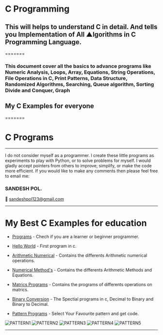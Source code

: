 # <h1><b>C Programming</b></h1>

<h2>This will helps to understand C in detail. And tells you Implementation of All ▲lgorithms in C Programming Language.</h2>
=======
<h3>This document cover all the basics to advance programs like Numeric Analysis, Loops, Array, Equations, String Operations, File Operations in C, Print Patterns, Data Structure, Randomized Algorithms, Searching, Queue algorithm, Sorting Divide and Conquer, Graph </h3>

<h2>My C Examples for everyone </h2>
=======

# C Programs
<hr>
I do not consider myself as a programmer. I create these little programs as experiments to play with Python, or to solve problems for myself. 
I would gladly accept pointers from others to improve, simplify, or make the code more efficient. If you would like to make any comments then please feel free to email me:

<h3><b>SANDESH POL.</b></h3>

:email: sandeshpol123@gmail.com
<hr>

# My Best C Examples for education 

- [Programs](https://github.com/codewithsandy/C/tree/master/Programs) - Chech if you are a learner or beginner programmer.

- [Hello World](https://github.com/codewithsandy/C/blob/master/01.%20Hello%20World.c) - First program in c.

- [Arithmetic Numerical](https://github.com/codewithsandy/C/tree/master/Arithmetic%20Numerical) - Contains the differents Arithmetic numerical operations.
- [Numerical Method's](https://github.com/codewithsandy/C/tree/master/Numerical%20Method's) - Contains the differents Arithmetic Methods and Equations.
- [Matrics Programs](https://github.com/codewithsandy/C/tree/master/Matrix) - Contains the programs of differents operations on matrics.
- [Binary Conversion](https://github.com/codewithsandy/C/tree/master/Binary%20Conversion's) - The Spectial programs in c, Decimal to Binary and Binary to Decimal.
- [Pattern Programs](https://github.com/codewithsandy/C/tree/master/Pattern) - Select Your Favourite pattern and get code.

![PATTERN1](https://user-images.githubusercontent.com/80276013/117767122-1ede2400-b24e-11eb-8fed-b4b361c14f69.png)
![PATTERN2](https://user-images.githubusercontent.com/80276013/117767135-24d40500-b24e-11eb-9489-5e33ab3ae48e.png)
![PATTERN3](https://user-images.githubusercontent.com/80276013/117767156-2ac9e600-b24e-11eb-97bb-5c3f70e56e0f.png)
![PATTERN4](https://user-images.githubusercontent.com/80276013/117767170-2f8e9a00-b24e-11eb-9c57-8f73e73fedd1.png)
![PATTERN5](https://user-images.githubusercontent.com/80276013/117767187-32898a80-b24e-11eb-8d91-37d301ff76be.png)






<hr>


